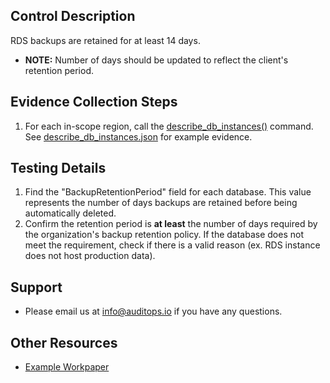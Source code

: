 ## Control Description
RDS backups are retained for at least 14 days.
- **NOTE:** Number of days should be updated to reflect the client's retention period.

## Evidence Collection Steps
1. For each in-scope region, call the [describe_db_instances()](https://boto3.amazonaws.com/v1/documentation/api/latest/reference/services/rds/client/describe_db_instances.html) command. See [describe_db_instances.json](./describe_db_instances.json) for example evidence.

## Testing Details
1. Find the "BackupRetentionPeriod" field for each database. This value represents the number of days backups are retained before being automatically deleted.
2. Confirm the retention period is **at least** the number of days required by the organization's backup retention policy. If the database does not meet the requirement, check if there is a valid reason (ex. RDS instance does not host production data).

## Support
- Please email us at info@auditops.io if you have any questions.

## Other Resources
- [Example Workpaper](https://docs.google.com/spreadsheets/d/1bGfbXUTSzVCSGCWn7UtG6QN4wWeEKdrubygcCuDDjbI/edit?gid=1525441158)
